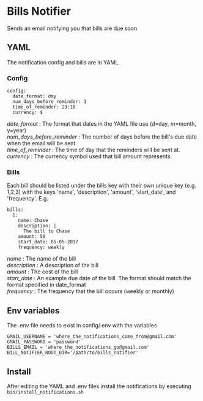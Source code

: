 # Bills Notifier

Sends an email notifying you that bills are due soon

## YAML

The notification config and bills are in YAML. 

### Config
```
config:
  date_format: dmy
  num_days_before_reminder: 1
  time_of_reminder: 23:10
  currency: $
 ```

_date_format_ : The format that dates in the YAML file use (d=day, m=month, y=year)  
_num_days_before_reminder_ : The number of days before the bill's due date when the email will be sent  
_time_of_reminder_ : The time of day that the reminders will be sent at.  
_currency_ : The currency symbol used that bill amount represents.  

### Bills

Each bill should be listed under the bills key with their own unique key (e.g. 1,2,3) with the keys 'name', 'description', 'amount', 'start_date', and 'frequency'. E.g.

```
bills:
  1:
    name: Chase
    description: |
      The bill to Chase
    amount: 50
    start_date: 05-05-2017
    frequency: weekly
```

_name_ : The name of the bill   
_description_ : A description of the bill    
_amount_ : The cost of the bill   
_start_date_ : An example due date of the bill. The format should match the format specified in date_format   
_frequency_ : The frequency that the bill occurs (weekly or monthly)

## Env variables
The .env file needs to exist in config/.env with the variables
```
GMAIL_USERNAME = 'where_the_notifications_come_from@gmail.com'
GMAIL_PASSWORD = 'password'
BILLS_EMAIL = 'where_the_notifications_go@gmail.com'
BILL_NOTIFIER_ROOT_DIR='/path/to/bills_notifier'
```

## Install
After editing the YAML and .env files install the notifications by executing `bin/install_notifications.sh`